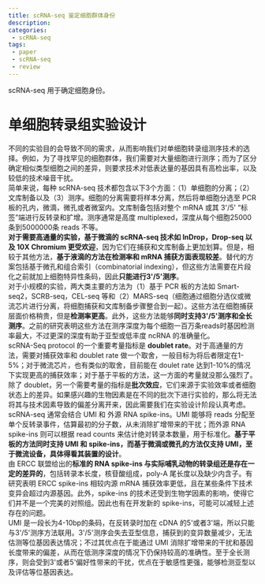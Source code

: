 ```yaml
---
title: scRNA-seq 鉴定细胞群体身份
description: 
categories:
 - scRNA-seq
tags:
 - paper
 - scRNA-seq
 - review
---
```


scRNA-seq 用于确定细胞身份。

<!-- more -->
  
# 单细胞转录组实验设计  
不同的实验目的会导致不同的需求，从而影响我们对单细胞转录组测序技术的选择。例如，为了寻找罕见的细胞群体，我们需要对大量细胞进行测序；而为了区分确定相似类型细胞之间的差异，则要求技术对低表达量的基因具有高检出率，以及较低的技术噪音干扰。  
简单来说，每种 scRNA-seq 技术都包含以下3个方面：（1）单细胞的分离；（2）文库制备以及（3）测序。细胞的分离需要将样本分离，然后将单细胞分选至 PCR 板的孔内，微滴，微孔或者微室内。文库制备包括对整个 mRNA 或其 3'/5' “标签”端进行反转录和扩增。测序通常是高度 multiplexed，深度从每个细胞25000条到5000000条 reads 不等。  
**对于需要高通量的实验，基于微滴的 scRNA-seq 技术如 InDrop，Drop-seq 以及 10X Chromium 更受欢迎**，因为它们在捕获和文库制备上更加划算。但是，相较于其他方法，**基于液滴的方法在检测率和 mRNA 捕获方面表现较差**。替代的方案包括基于微孔和组合索引（combinatorial indexing），但这些方法需要在片段化之前就加上细胞特异性条码，因此**只能进行3'/5'测序**。  
对于小规模的实验，两大类主要的方法为（1）基于 PCR 板的方法如 Smart-seq2，SCRB-seq，CEL-seq 等和（2）MARS-seq（细胞通过细胞分选仪或微流芯片进行分离，将细胞捕获和文库制备步骤整合到一起）。这些方法在细胞捕获层面价格稍贵，但是**检测率更高**。此外，这些方法能够**同时支持3'/5'测序和全长测序**。之前的研究表明这些方法在测序深度为每个细胞一百万条reads时基因检测率最大，不过更深的深度有助于亚型或低丰度 ncRNA 的准确量化。  
scRNA-Seq protocol 的一个重要考量指标是 **doublet rate**。对于高通量的方法，需要对捕获效率和 doublet rate 做一个取舍，一般目标为将后者限定在1-5%；对于微流芯片，也有类似的取舍，目前能在 doulet rate 达到1-10%的情况下实现更高的捕获效率；对于基于平板的方法，这一方面的考量就没那么强烈了。  
除了 doublet，另一个需要考量的指标是**批次效应**，它们来源于实验效率或者细胞状态上的差异。如果感兴趣的生物因素是在不同的批次下进行实验的，那么将无法将其与技术因素导致的偏差分离开来，因此需要我们在实验设计阶段认真考虑。  
scRNA-seq 通常会结合 UMI 和 外源 RNA spike-ins。UMI 能够将 reads 分配至单个反转录事件，估算最初的分子数，从未消除扩增带来的干扰；而外源 RNA spike-ins 则可以根据 read counts 来估计绝对转录本数量，用于标准化。**基于平板的方法同时支持 UMI 和 spike-ins，而基于微滴或微孔的方法仅支持 UMI，至于微流设备，具体得看其装置的设计**。  
由 ERCC 联盟给出的**标准的 RNA spike-ins 与实际哺乳动物的转录组还是存在一定的差异的**，包括转录本长度，核苷酸组成，poly-A 尾长度以及缺少内含子。有研究表明 ERCC spike-ins 相较内源 mRNA 捕获效率更低，且在某些条件下技术变异会超过内源基因。此外，spike-ins 的技术还受到生物学因素的影响，使得它们并不是一个完美的对照组。因此也有在开发新的 spike-ins，可能可以减轻上述存在的问题。  
UMI 是一段长为4-10bp的条码，在反转录时加在 cDNA 的5'或者3'端，所以只能与3'/5'测序方法联用。3'/5'测序会失去亚型信息，捕获到的变异数量减少，无法估测等位基因表达情况；不过其优点在于能通过 UMI 消除扩增带来的干扰和基因长度带来的偏差，从而在低测序深度的情况下仍保持较高的准确性。至于全长测序，则会受到3'或者5'偏好性带来的干扰，优点在于敏感性更强，能够检测亚型以及评估等位基因表达。  

